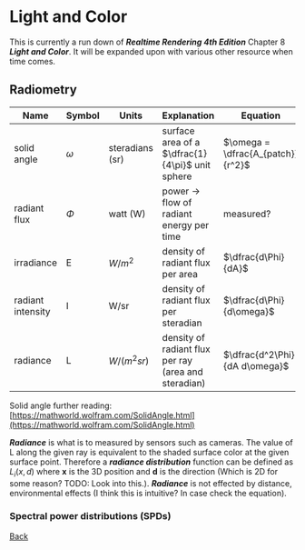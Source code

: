 # Light and Color

This is currently a run down of ***Realtime Rendering 4th Edition*** Chapter 8 ***Light and Color***. It will be expanded upon with various other resource when time comes.

## Radiometry

| Name              | Symbol   | Units           | Explanation                                          | Equation                          |
| ----------------- | -------- | --------------- | ---------------------------------------------------- | --------------------------------- |
| solid angle       | $\omega$ | steradians (sr) | surface area of a $\dfrac{1}{4\pi}$ unit sphere      | $\omega = \dfrac{A_{patch}}{r^2}$ |
| radiant flux      | $\Phi$   | watt (W)        | power -> flow of radiant energy per time             | measured?                         |
| irradiance        | E        | $W / m^2$       | density of radiant flux per area                     | $\dfrac{d\Phi}{dA}$               |
| radiant intensity | I        | W/sr            | density of radiant flux per steradian                | $\dfrac{d\Phi}{d\omega}$          |
| radiance          | L        | $W/(m^2 sr)$    | density of radiant flux per ray (area and steradian) | $\dfrac{d^2\Phi}{dA d\omega}$     |

Solid angle further reading: [https://mathworld.wolfram.com/SolidAngle.html](https://mathworld.wolfram.com/SolidAngle.html)

***Radiance*** is what is to measured by sensors such as cameras. The value of L along the given ray is equivalent to the shaded surface color at the given surface point. Therefore a ***radiance distribution*** function can be defined as $L_i(x, d)$ where **x** is the 3D position and **d** is the direction (Which is 2D for some reason? TODO: Look into this.). ***Radiance*** is not effected by distance, environmental effects (I think this is intuitive? In case check the equation).

### Spectral power distributions (SPDs)

[Back](./)
